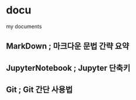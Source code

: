 # docu  
my documents

## MarkDown ; 마크다운 문법 간략 요약  
## JupyterNotebook ; Jupyter 단축키  
## Git ; Git 간단 사용법  


